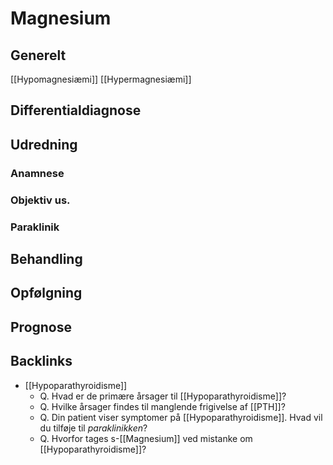 # Magnesium
## Generelt
[[Hypomagnesiæmi]]
[[Hypermagnesiæmi]]

## Differentialdiagnose


## Udredning
### Anamnese

### Objektiv us.

### Paraklinik

## Behandling


## Opfølgning


## Prognose


## Backlinks
* [[Hypoparathyroidisme]]
	* Q. Hvad er de primære årsager til [[Hypoparathyroidisme]]?
	* Q. Hvilke årsager findes til manglende frigivelse af [[PTH]]?
	* Q. Din patient viser symptomer på [[Hypoparathyroidisme]]. Hvad vil du tilføje til *paraklinikken*? 
	* Q. Hvorfor tages s-[[Magnesium]] ved mistanke om [[Hypoparathyroidisme]]?

<!-- #anki/tag/med/Endocrinology #anki/deck/Medicine -->

<!-- {BearID:BE8D32DA-582B-4D53-9AB3-97F82E846A00-23388-000040265B7215AA} -->
